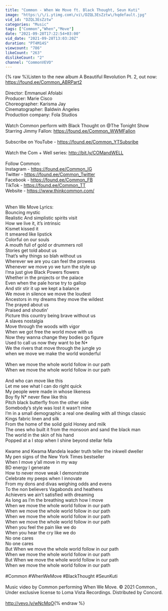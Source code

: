 ```yaml
---
title: "Common - When We Move ft. Black Thought, Seun Kuti"
image: "https:\/\/i.ytimg.com\/vi\/DZQL3EsZztw\/hqdefault.jpg"
vid_id: "DZQL3EsZztw"
categories: "Music"
tags: ["Common","When","Move"]
date: "2021-09-28T17:22:54+03:00"
vid_date: "2021-09-28T13:03:20Z"
duration: "PT4M14S"
viewcount: "786"
likeCount: "263"
dislikeCount: "2"
channel: "CommonVEVO"
---
```

{% raw %}Listen to the new album A Beautiful Revolution Pt. 2, out now: <a rel="nofollow" target="blank" href="https://found.ee/Common_ABRPart2">https://found.ee/Common_ABRPart2</a><br /><br />Director: Emmanuel Afolabi<br />Producer: Marie Cisco<br />Choreographer: Karisma Jay <br />Cinematographer: Baldwin Angeles<br />Production company: Fola Studios<br /><br />Watch Common perform with Black Thought on  @The Tonight Show Starring Jimmy Fallon: <a rel="nofollow" target="blank" href="https://found.ee/Common_WWMFallon">https://found.ee/Common_WWMFallon</a><br /><br />Subscribe on YouTube - <a rel="nofollow" target="blank" href="https://found.ee/Common_YTSubsribe">https://found.ee/Common_YTSubsribe</a><br /><br />Watch the Com + Well series: <a rel="nofollow" target="blank" href="http://bit.ly/COMandWELL">http://bit.ly/COMandWELL</a><br /><br />Follow Common:<br />Instagram - <a rel="nofollow" target="blank" href="https://found.ee/Common_IG">https://found.ee/Common_IG</a><br />Twitter - <a rel="nofollow" target="blank" href="https://found.ee/Common_Twitter">https://found.ee/Common_Twitter</a><br />Facebook - <a rel="nofollow" target="blank" href="https://found.ee/Common_FB">https://found.ee/Common_FB</a><br />TikTok - <a rel="nofollow" target="blank" href="https://found.ee/Common_TT">https://found.ee/Common_TT</a><br />Website - <a rel="nofollow" target="blank" href="https://www.thinkcommon.com/">https://www.thinkcommon.com/</a><br /><br /><br />When We Move Lyrics: <br />Bouncing mystic<br />Realistic And simplistic spirits visit<br />How we live it, it’s intrinsic<br />Kismet kissed it<br />It smeared like lipstick<br />Colorful on our souls<br />A mouth full of gold or drummers roll<br />Stories get told about us<br />That’s why things so blah without us<br />Wherever we are you can feel the prowess<br />Whenever we move yo we turn the style up<br />I’ma just give Black Powers flowers<br />Whether in the projects or the palace<br />Even when the pale horse try to gallop<br />And stir stir it up we kept a balance<br />We move in silence we move the loudest<br />Ancestors in my dreams they move the wildest<br />The prayed about us<br />Praised and shoutin’<br />Picture this country being brave without us<br />A slaves nostalgia<br />Move through the woods with vigor<br />When we got free the world move with us<br />Now they wanna change they bodies go figure<br />Used to call us now they want to be N*<br />We the rivers that move through the jungle yo<br />when we move we make the world wonderful<br /><br />When we move the whole world follow in our path<br />When we move the whole world follow in our path<br /><br />And who can move like this<br />Let me see what I can do right quick<br />My people were made in whose likeness<br />Boy fly N* never flew like this<br />Pitch black butterfly from the other side<br />Somebody’s style was lost it wasn’t mine<br />I’m in a small demographic a real one dealing with all things classic<br />Kings fabric linen and silk<br />From the home of the solid gold Honey and milk<br />The ones who built it from the monsoon and sand the black man<br />The world in the skin of his hand <br />Popped at a I stop  when I shine beyond stellar fella<br /><br />Kwame and Kwama Mandela leader truth teller the inkwell dweller<br />My pen signs of the New York Times bestseller<br />When I move y’all move in my way<br />BD energy I generate<br />How to never move weak I demonstrate<br />Celebrate my peeps when I innovate<br />From my dons and divas weighing odds and evens<br />To the non believers Vagabonds and heathens<br />Achievers we ain’t satisfied with dreaming<br />As long as I’m the breathing watch how I move<br />When we move the whole world follow in our path<br />When we move the whole world follow in our path<br />When we move the whole world follow in our path<br />When we move the whole world follow in our path<br />When you feel the pain like we do<br />When you hear the cry like we do<br />No one cares<br />No one cares<br />But When we move the whole world follow in our path<br />When we move the whole world follow in our path<br />But When we move the whole world follow in our path<br />When we move the whole world follow in our path<br /><br />#Common #WhenWeMove #BlackThought #SeunKuti<br /><br />Music video by Common performing When We Move. © 2021 Common., Under exclusive license to Loma Vista Recordings. Distributed by Concord.<br /><br /><a rel="nofollow" target="blank" href="http://vevo.ly/wNcMqO">http://vevo.ly/wNcMqO</a>{% endraw %}

